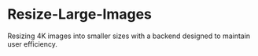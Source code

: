 # Resize-Large-Images
Resizing 4K images into smaller sizes with a backend designed to maintain user efficiency.
